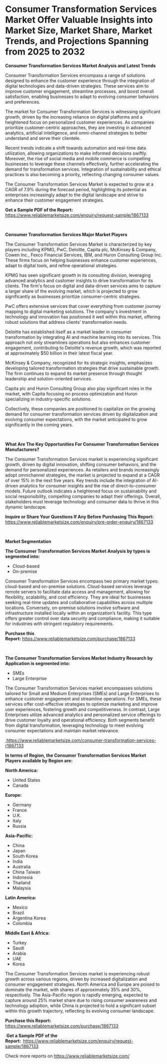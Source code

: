 <p><h1>Consumer Transformation Services Market Offer Valuable Insights into Market Size, Market Share, Market Trends, and Projections Spanning from 2025 to 2032</h1></p><p><strong>Consumer Transformation Services Market Analysis and Latest Trends</strong></p>
<p><p>Consumer Transformation Services encompass a range of solutions designed to enhance the customer experience through the integration of digital technologies and data-driven strategies. These services aim to improve customer engagement, streamline processes, and boost overall satisfaction, enabling businesses to adapt to evolving consumer behaviors and preferences.</p><p>The market for Consumer Transformation Services is witnessing significant growth, driven by the increasing reliance on digital platforms and a heightened focus on personalized customer experiences. As companies prioritize customer-centric approaches, they are investing in advanced analytics, artificial intelligence, and omni-channel strategies to better understand and serve their clientele.</p><p>Recent trends indicate a shift towards automation and real-time data utilization, allowing organizations to make informed decisions swiftly. Moreover, the rise of social media and mobile commerce is compelling businesses to leverage these channels effectively, further accelerating the demand for transformation services. Integration of sustainability and ethical practices is also becoming a priority, reflecting changing consumer values.</p><p>The Consumer Transformation Services Market is expected to grow at a CAGR of 7.9% during the forecast period, highlighting its potential as enterprises increasingly adapt to the digital landscape and strive to enhance their customer engagement strategies.</p></p>
<p><strong>Get a Sample PDF of the Report:&nbsp;</strong> <a href="https://www.reliablemarketsize.com/enquiry/request-sample/1867133?utm_campaign=3298&utm_medium=2&utm_source=Github&utm_content=ia&utm_term=11032025&utm_id=consumer-transformation-services">https://www.reliablemarketsize.com/enquiry/request-sample/1867133</a></p>
<p>&nbsp;</p>
<p><strong>Consumer Transformation Services Major Market Players</strong></p>
<p><p>The Consumer Transformation Services Market is characterized by key players including KPMG, PwC, Deloitte, Capita plc, McKinsey & Company, Cowen Inc., Fexco Financial Services, IBM, and Huron Consulting Group Inc. These firms focus on helping businesses enhance customer experiences, adapt to digital tools, and refine operational strategies.</p><p>KPMG has seen significant growth in its consulting division, leveraging advanced analytics and customer insights to drive transformation for its clients. The firm's focus on digital and data-driven services aims to capture a larger share of the evolving market, which is projected to grow significantly as businesses prioritize consumer-centric strategies.</p><p>PwC offers extensive services that cover everything from customer journey mapping to digital marketing solutions. The company's investment in technology and innovation has positioned it well within this market, offering robust solutions that address clients' transformation needs.</p><p>Deloitte has established itself as a market leader in consumer transformation by integrating AI and machine learning into its services. This approach not only streamlines operations but also enhances customer engagement, contributing to Deloitte's revenue growth, which was reported at approximately $50 billion in their latest fiscal year.</p><p>McKinsey & Company, recognized for its strategic insights, emphasizes developing tailored transformation strategies that drive sustainable growth. The firm continues to expand its market presence through thought leadership and solution-oriented services.</p><p>Capita plc and Huron Consulting Group also play significant roles in the market, with Capita focusing on process optimization and Huron specializing in industry-specific solutions. </p><p>Collectively, these companies are positioned to capitalize on the growing demand for consumer transformation services driven by digitalization and evolving consumer expectations, with the market anticipated to grow significantly in the coming years.</p></p>
<p>&nbsp;</p>
<p><strong>What Are The Key Opportunities For Consumer Transformation Services Manufacturers?</strong></p>
<p><p>The Consumer Transformation Services market is experiencing significant growth, driven by digital innovation, shifting consumer behaviors, and the demand for personalized experiences. As retailers and brands increasingly adopt omnichannel strategies, the market is projected to expand at a CAGR of over 15% in the next five years. Key trends include the integration of AI-driven analytics for consumer insights and the rise of direct-to-consumer models. Future outlook indicates a heightened focus on sustainability and social responsibility, compelling companies to adapt their offerings. Overall, stakeholders must leverage technology and consumer data to thrive in this dynamic landscape.</p></p>
<p><strong>Inquire or Share Your Questions If Any Before Purchasing This Report:</strong> <a href="https://www.reliablemarketsize.com/enquiry/pre-order-enquiry/1867133?utm_campaign=3298&utm_medium=2&utm_source=Github&utm_content=ia&utm_term=11032025&utm_id=consumer-transformation-services">https://www.reliablemarketsize.com/enquiry/pre-order-enquiry/1867133</a></p>
<p>&nbsp;</p>
<p><strong>Market Segmentation</strong></p>
<p><strong>The Consumer Transformation Services Market Analysis by types is segmented into:</strong></p>
<p><ul><li>Cloud-based</li><li>On-premise</li></ul></p>
<p><p>Consumer Transformation Services encompass two primary market types: cloud-based and on-premise solutions. Cloud-based services leverage remote servers to facilitate data access and management, allowing for flexibility, scalability, and cost efficiency. They are ideal for businesses seeking real-time updates and collaborative capabilities across multiple locations. Conversely, on-premise solutions involve software and infrastructure installed locally within an organization’s facility. This type offers greater control over data security and compliance, making it suitable for industries with stringent regulatory requirements.</p></p>
<p><strong>Purchase this Report:&nbsp;</strong><a href="https://www.reliablemarketsize.com/purchase/1867133?utm_campaign=3298&utm_medium=2&utm_source=Github&utm_content=ia&utm_term=11032025&utm_id=consumer-transformation-services">https://www.reliablemarketsize.com/purchase/1867133</a></p>
<p>&nbsp;</p>
<p><strong>The Consumer Transformation Services Market Industry Research by Application is segmented into:</strong></p>
<p><ul><li>SMEs</li><li>Large Enterprise</li></ul></p>
<p><p>The Consumer Transformation Services market encompasses solutions tailored for Small and Medium Enterprises (SMEs) and Large Enterprises to enhance customer engagement and streamline operations. For SMEs, these services offer cost-effective strategies to optimize marketing and improve user experiences, fostering growth and competitiveness. In contrast, Large Enterprises utilize advanced analytics and personalized service offerings to drive customer loyalty and operational efficiency. Both segments benefit from digital transformation, leveraging technology to meet evolving consumer expectations and maintain market relevance.</p></p>
<p><a href="https://www.reliablemarketsize.com/consumer-transformation-services-r1867133?utm_campaign=3298&utm_medium=2&utm_source=Github&utm_content=ia&utm_term=11032025&utm_id=consumer-transformation-services">&nbsp;https://www.reliablemarketsize.com/consumer-transformation-services-r1867133</a></p>
<p><strong>In terms of Region, the Consumer Transformation Services Market Players available by Region are:</strong></p>
<p>
    <p> <strong> North America: </strong>
        <ul>
            <li>United States</li>
            <li>Canada</li>
        </ul>
        </p> 
    <p> <strong> Europe: </strong>
        <ul>
            <li>Germany</li>
            <li>France</li>
            <li>U.K.</li>
            <li>Italy</li>
            <li>Russia</li>
        </ul>
        </p> 
    <p> <strong> Asia-Pacific: </strong>
        <ul>
            <li>China</li>
            <li>Japan</li>
            <li>South Korea</li>
            <li>India</li>
            <li>Australia</li>
            <li>China Taiwan</li>
            <li>Indonesia</li>
            <li>Thailand</li>
            <li>Malaysia</li>
        </ul>
        </p> 
    <p> <strong> Latin America: </strong>
        <ul>
            <li>Mexico</li>
            <li>Brazil</li>
            <li>Argentina Korea</li>
            <li>Colombia</li>
        </ul>
        </p> 
    <p> <strong> Middle East & Africa: </strong>
        <ul>
            <li>Turkey</li>
            <li>Saudi</li>
            <li>Arabia</li>
            <li>UAE</li>
            <li>Korea</li>
        </ul>
    </p>
    </p>
<p><p>The Consumer Transformation Services market is experiencing robust growth across various regions, driven by increased digitalization and consumer engagement strategies. North America and Europe are poised to dominate the market, with shares of approximately 35% and 30%, respectively. The Asia-Pacific region is rapidly emerging, expected to capture around 25% market share due to rising consumer awareness and technology adoption, while China is projected to hold a significant subset within this growth trajectory, reflecting its evolving consumer landscape.</p></p>
<p><strong>Purchase this Report: </strong><a href="https://www.reliablemarketsize.com/purchase/1867133?utm_campaign=3298&utm_medium=2&utm_source=Github&utm_content=ia&utm_term=11032025&utm_id=consumer-transformation-services">https://www.reliablemarketsize.com/purchase/1867133</a></p>
<p>&nbsp;<strong>Get a Sample PDF of the Report:&nbsp;&nbsp;</strong><a href="https://www.reliablemarketsize.com/enquiry/request-sample/1867133?utm_campaign=3298&utm_medium=2&utm_source=Github&utm_content=ia&utm_term=11032025&utm_id=consumer-transformation-services">https://www.reliablemarketsize.com/enquiry/request-sample/1867133</a></p>
<p><strong></strong></p>
<p>Check more reports on <a href="https://www.reliablemarketsize.com/?utm_campaign=3298&utm_medium=2&utm_source=Github&utm_content=ia&utm_term=11032025&utm_id=consumer-transformation-services">https://www.reliablemarketsize.com/</a></p>